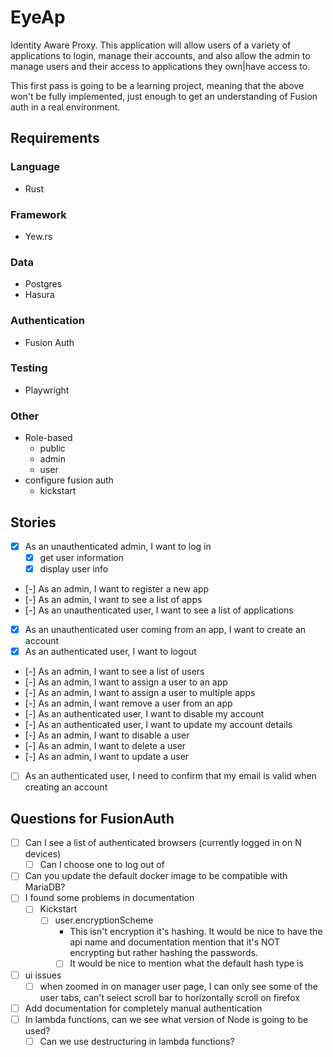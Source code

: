 # EyeAp

Identity Aware Proxy. This application will allow users of a variety of applications to login, manage their accounts, and also allow the admin to manage users and their access to applications they own|have access to.

This first pass is going to be a learning project, meaning that the above won't be fully implemented, just enough to get an understanding of Fusion auth in a real environment.

## Requirements

### Language

- Rust

### Framework

- Yew.rs

### Data

- Postgres
- Hasura

### Authentication

- Fusion Auth

### Testing

- Playwright

### Other

- Role-based
  - public
  - admin
  - user
- configure fusion auth
  - kickstart

## Stories

- [x] As an unauthenticated admin, I want to log in
  - [x] get user information
  - [x] display user info
- [-] As an admin, I want to register a new app
- [-] As an admin, I want to see a list of apps
- [-] As an unauthenticated user, I want to see a list of applications
- [x] As an unauthenticated user coming from an app, I want to create an account
- [x] As an authenticated user, I want to logout
- [-] As an admin, I want to see a list of users
- [-] As an admin, I want to assign a user to an app
- [-] As an admin, I want to assign a user to multiple apps
- [-] As an admin, I want remove a user from an app
- [-] As an authenticated user, I want to disable my account
- [-] As an authenticated user, I want to update my account details
- [-] As an admin, I want to disable a user
- [-] As an admin, I want to delete a user
- [-] As an admin, I want to update a user
- [ ] As an authenticated user, I need to confirm that my email is valid when creating an account

## Questions for FusionAuth

- [ ] Can I see a list of authenticated browsers (currently logged in on N devices)
  - [ ] Can I choose one to log out of
- [ ] Can you update the default docker image to be compatible with MariaDB?
- [ ] I found some problems in documentation
  - [ ] Kickstart
    - [ ] user.encryptionScheme
      - This isn't encryption it's hashing. It would be nice to have the api name and documentation mention that it's NOT encrypting but rather hashing the passwords.
      - [ ] It would be nice to mention what the default hash type is
- [ ] ui issues
  - [ ] when zoomed in on manager user page, I can only see some of the user tabs, can't select scroll bar to horizontally scroll on firefox
- [ ] Add documentation for completely manual authentication
- [ ] In lambda functions, can we see what version of Node is going to be used?
  - [ ] Can we use destructuring in lambda functions?
